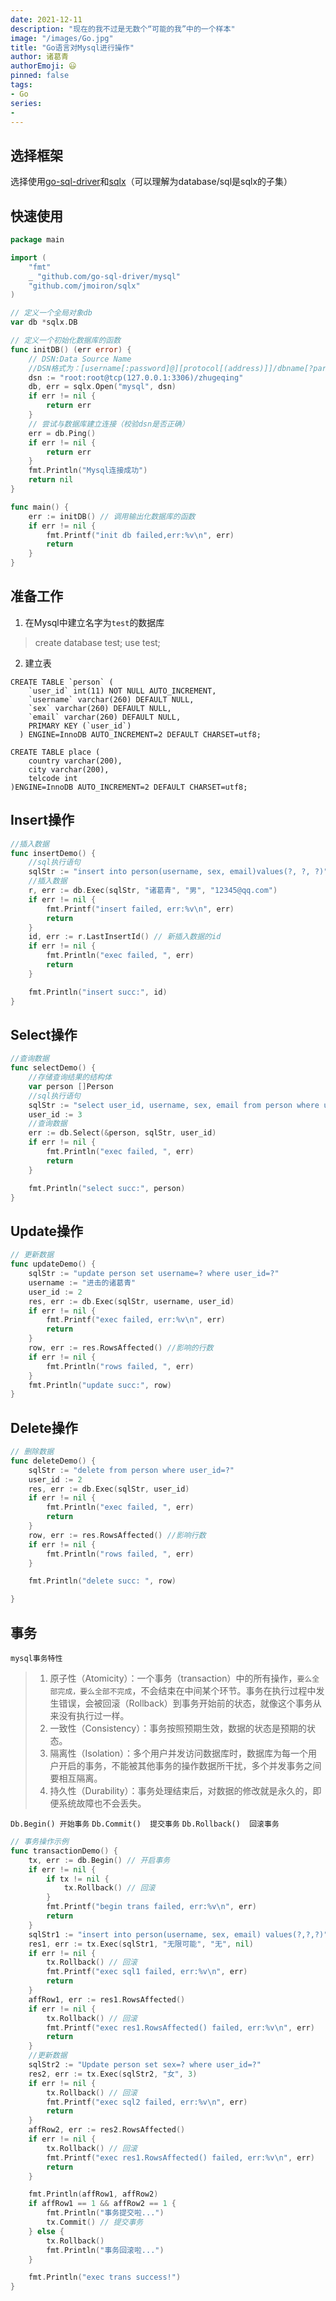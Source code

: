```yaml
---
date: 2021-12-11
description: "现在的我不过是无数个“可能的我”中的一个样本"
image: "/images/Go.jpg"
title: "Go语言对Mysql进行操作"
author: 诸葛青
authorEmoji: 😃
pinned: false
tags:
- Go
series:
- 
---
```


## 选择框架
选择使用[go-sql-driver](https://github.com/go-sql-driver/mysql)和[sqlx](github.com/jmoiron/sqlx)（可以理解为database/sql是sqlx的子集）

## 快速使用

```Go
package main

import (
	"fmt"
	_ "github.com/go-sql-driver/mysql"
	"github.com/jmoiron/sqlx"
)

// 定义一个全局对象db
var db *sqlx.DB

// 定义一个初始化数据库的函数
func initDB() (err error) {
	// DSN:Data Source Name
	//DSN格式为：[username[:password]@][protocol[(address)]]/dbname[?param1=value1&...&paramN=valueN]
	dsn := "root:root@tcp(127.0.0.1:3306)/zhugeqing"
	db, err = sqlx.Open("mysql", dsn)
	if err != nil {
		return err
	}
	// 尝试与数据库建立连接（校验dsn是否正确）
	err = db.Ping()
	if err != nil {
		return err
	}
	fmt.Println("Mysql连接成功")
	return nil
}

func main() {
	err := initDB() // 调用输出化数据库的函数
	if err != nil {
		fmt.Printf("init db failed,err:%v\n", err)
		return
	}
}
```


## 准备工作
1. 在Mysql中建立名字为`test`的数据库
> create database test;
> use test;

2. 建立表
```Mysql
CREATE TABLE `person` (
    `user_id` int(11) NOT NULL AUTO_INCREMENT,
    `username` varchar(260) DEFAULT NULL,
    `sex` varchar(260) DEFAULT NULL,
    `email` varchar(260) DEFAULT NULL,
    PRIMARY KEY (`user_id`)
  ) ENGINE=InnoDB AUTO_INCREMENT=2 DEFAULT CHARSET=utf8;

CREATE TABLE place (
    country varchar(200),
    city varchar(200),
    telcode int
)ENGINE=InnoDB AUTO_INCREMENT=2 DEFAULT CHARSET=utf8;
```

## Insert操作

```Go
//插入数据
func insertDemo() {
	//sql执行语句
	sqlStr := "insert into person(username, sex, email)values(?, ?, ?)"
	//插入数据
	r, err := db.Exec(sqlStr, "诸葛青", "男", "12345@qq.com")
	if err != nil {
		fmt.Printf("insert failed, err:%v\n", err)
		return
	}
	id, err := r.LastInsertId() // 新插入数据的id
	if err != nil {
		fmt.Println("exec failed, ", err)
		return
	}

	fmt.Println("insert succ:", id)
}
```


## Select操作
```Go
//查询数据
func selectDemo() {
	//存储查询结果的结构体
	var person []Person
	//sql执行语句
	sqlStr := "select user_id, username, sex, email from person where user_id =?"
	user_id := 3
	//查询数据
	err := db.Select(&person, sqlStr, user_id)
	if err != nil {
		fmt.Println("exec failed, ", err)
		return
	}

	fmt.Println("select succ:", person)
}
```

## Update操作
```Go
// 更新数据
func updateDemo() {
	sqlStr := "update person set username=? where user_id=?"
	username := "进击的诸葛青"
	user_id := 2
	res, err := db.Exec(sqlStr, username, user_id)
	if err != nil {
		fmt.Printf("exec failed, err:%v\n", err)
		return
	}
	row, err := res.RowsAffected() //影响的行数
	if err != nil {
		fmt.Println("rows failed, ", err)
	}
	fmt.Println("update succ:", row)
}
```

## Delete操作

```GO
// 删除数据
func deleteDemo() {
	sqlStr := "delete from person where user_id=?"
	user_id := 2
	res, err := db.Exec(sqlStr, user_id)
	if err != nil {
		fmt.Println("exec failed, ", err)
		return
	}
	row, err := res.RowsAffected() //影响行数
	if err != nil {
		fmt.Println("rows failed, ", err)
	}

	fmt.Println("delete succ: ", row)

}
```

## 事务
`mysql事务特性`
>   1. 原子性（Atomicity）：一个事务（transaction）中的所有操作，`要么全部完成，要么全部不完成`，不会结束在中间某个环节。事务在执行过程中发生错误，会被回滚（Rollback）到事务开始前的状态，就像这个事务从来没有执行过一样。
>    2. 一致性（Consistency）：事务按照预期生效，数据的状态是预期的状态。
>    3. 隔离性（Isolation）：多个用户并发访问数据库时，数据库为每一个用户开启的事务，不能被其他事务的操作数据所干扰，多个并发事务之间要相互隔离。
>    4. 持久性（Durability）：事务处理结束后，对数据的修改就是永久的，即便系统故障也不会丢失。

`Db.Begin() 开始事务`
`Db.Commit()  提交事务`
`Db.Rollback()  回滚事务`
```Go
// 事务操作示例
func transactionDemo() {
	tx, err := db.Begin() // 开启事务
	if err != nil {
		if tx != nil {
			tx.Rollback() // 回滚
		}
		fmt.Printf("begin trans failed, err:%v\n", err)
		return
	}
	sqlStr1 := "insert into person(username, sex, email) values(?,?,?)"
	res1, err := tx.Exec(sqlStr1, "无限可能", "无", nil)
	if err != nil {
		tx.Rollback() // 回滚
		fmt.Printf("exec sql1 failed, err:%v\n", err)
		return
	}
	affRow1, err := res1.RowsAffected()
	if err != nil {
		tx.Rollback() // 回滚
		fmt.Printf("exec res1.RowsAffected() failed, err:%v\n", err)
		return
	}
	//更新数据
	sqlStr2 := "Update person set sex=? where user_id=?"
	res2, err := tx.Exec(sqlStr2, "女", 3)
	if err != nil {
		tx.Rollback() // 回滚
		fmt.Printf("exec sql2 failed, err:%v\n", err)
		return
	}
	affRow2, err := res2.RowsAffected()
	if err != nil {
		tx.Rollback() // 回滚
		fmt.Printf("exec res1.RowsAffected() failed, err:%v\n", err)
		return
	}

	fmt.Println(affRow1, affRow2)
	if affRow1 == 1 && affRow2 == 1 {
		fmt.Println("事务提交啦...")
		tx.Commit() // 提交事务
	} else {
		tx.Rollback()
		fmt.Println("事务回滚啦...")
	}

	fmt.Println("exec trans success!")
}
```
